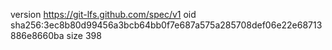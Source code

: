version https://git-lfs.github.com/spec/v1
oid sha256:3ec8b80d99456a3bcb64bb0f7e687a575a285708def06e22e68713886e8660ba
size 398
